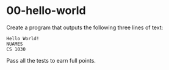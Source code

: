 # 00-hello-world

Create a program that outputs the following three lines of text:
```
Hello World!
NUAMES
CS 1030
```
Pass all the tests to earn full points.
